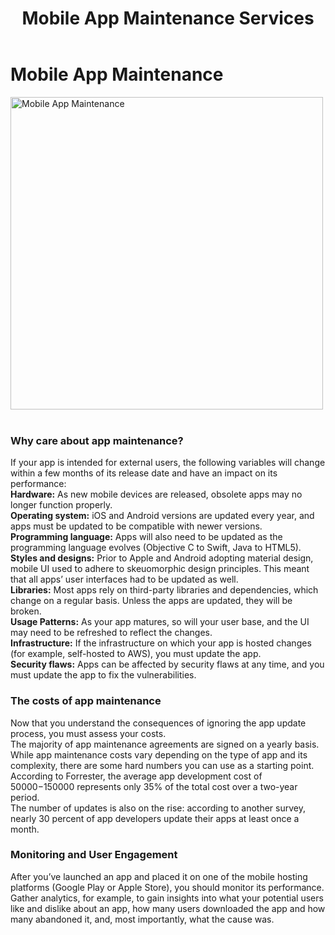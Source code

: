 ﻿---
layout: ../../../layouts/ServiceLayout.astro
title: "Mobile App Maintenance Services"
faqtitle1: "Why is app maintenance important?"
faqtext1: "App maintenance is crucial for ensuring that your mobile application remains functional, compatible with new hardware and software updates, secure from vulnerabilities, and aligned with evolving user preferences and usage patterns."

faqtitle2: "What factors contribute to the costs of app maintenance?"
faqtext2: "The costs of app maintenance can vary depending on factors such as the complexity of the app, frequency of updates, need for security patches, and infrastructure changes. Ignoring app maintenance can lead to higher costs in the long run due to issues like security vulnerabilities and user dissatisfaction."

faqtitle3: "How can I monitor and engage users after launching an app?"
faqtext3: "After launching an app, it's essential to monitor its performance through analytics to understand user behavior, preferences, and engagement metrics. This data can help in making informed decisions for app updates, feature enhancements, and user experience improvements to drive user engagement and retention."

---

# Mobile App Maintenance

<img src="/assets/img/service/mobile-app-maintenance.png" alt="Mobile App Maintenance" style="width: 500px"><br><br>

### Why care about app maintenance?

If your app is intended for external users, the following variables will change within a few months of its release date and have an impact on its performance:  
**Hardware:**  As new mobile devices are released, obsolete apps may no longer function properly.  
**Operating system:** iOS and Android versions are updated every year, and apps must be updated to be compatible with newer versions.  
**Programming language:**  Apps will also need to be updated as the programming language evolves (Objective C to Swift, Java to HTML5).  
**Styles and designs:**  Prior to Apple and Android adopting material design, mobile UI used to adhere to skeuomorphic design principles. This meant that all apps’ user interfaces had to be updated as well.  
**Libraries:**  Most apps rely on third-party libraries and dependencies, which change on a regular basis. Unless the apps are updated, they will be broken.  
**Usage Patterns:**  As your app matures, so will your user base, and the UI may need to be refreshed to reflect the changes.  
**Infrastructure:**  If the infrastructure on which your app is hosted changes (for example, self-hosted to AWS), you must update the app.  
**Security flaws:**  Apps can be affected by security flaws at any time, and you must update the app to fix the vulnerabilities.

### The costs of app maintenance

Now that you understand the consequences of ignoring the app update process, you must assess your costs.  
The majority of app maintenance agreements are signed on a yearly basis. While app maintenance costs vary depending on the type of app and its complexity, there are some hard numbers you can use as a starting point.  
According to Forrester, the average app development cost of $50000-$150000 represents only 35% of the total cost over a two-year period.  
The number of updates is also on the rise: according to another survey, nearly 30 percent of app developers update their apps at least once a month.

### Monitoring and User Engagement

After you’ve launched an app and placed it on one of the mobile hosting platforms (Google Play or Apple Store), you should monitor its performance. Gather analytics, for example, to gain insights into what your potential users like and dislike about an app, how many users downloaded the app and how many abandoned it, and, most importantly, what the cause was.

